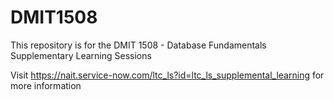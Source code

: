 # DMIT1508

This repository is for the DMIT 1508 - Database Fundamentals Supplementary Learning Sessions

Visit https://nait.service-now.com/ltc_ls?id=ltc_ls_supplemental_learning for more information
